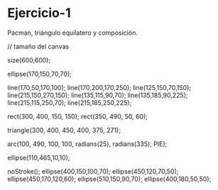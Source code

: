 # Ejercicio-1
Pacman, triángulo equilatero y composición.

// tamaño del canvas

size(600,600);

ellipse(170,150,70,70);

line(170,50,170,100);
line(170,200,170,250);
line(125,150,70,150);
line(215,150,270,150);
line(135,115,90,70);
line(135,185,90,225);
line(215,115,250,70);
line(215,185,250,225);

rect(300, 400, 150, 150);
rect(350, 490, 50, 60);

triangle(300, 400, 450, 400, 375, 271);

arc(100, 490, 100, 100, radians(25), radians(335), PIE);

ellipse(110,465,10,10);

noStroke();
ellipse(400,150,100,70);
ellipse(450,120,70,50);
ellipse(450,170,120,60);
ellipse(510,150,90,70);
ellipse(400,180,50,50);
